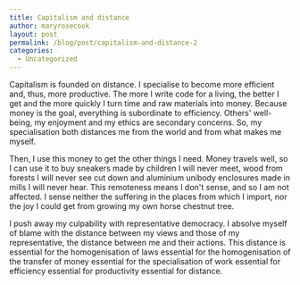 ```yaml
---
title: Capitalism and distance
author: maryrosecook
layout: post
permalink: /blog/post/capitalism-and-distance-2
categories:
  - Uncategorized
---
```

Capitalism is founded on distance. I specialise to become more efficient and, thus, more productive. The more I write code for a living, the better I get and the more quickly I turn time and raw materials into money. Because money is the goal, everything is subordinate to efficiency. Others' well-being, my enjoyment and my ethics are secondary concerns. So, my specialisation both distances me from the world and from what makes me myself.

Then, I use this money to get the other things I need. Money travels well, so I can use it to buy sneakers made by children I will never meet, wood from forests I will never see cut down and aluminium unibody enclosures made in mills I will never hear. This remoteness means I don't sense, and so I am not affected. I sense neither the suffering in the places from which I import, nor the joy I could get from growing my own horse chestnut tree.

I push away my culpability with representative democracy. I absolve myself of blame with the distance between my views and those of my representative, the distance between me and their actions. This distance is essential for the homogenisation of laws essential for the homogenisation of the transfer of money essential for the specialisation of work essential for efficiency essential for productivity essential for distance.